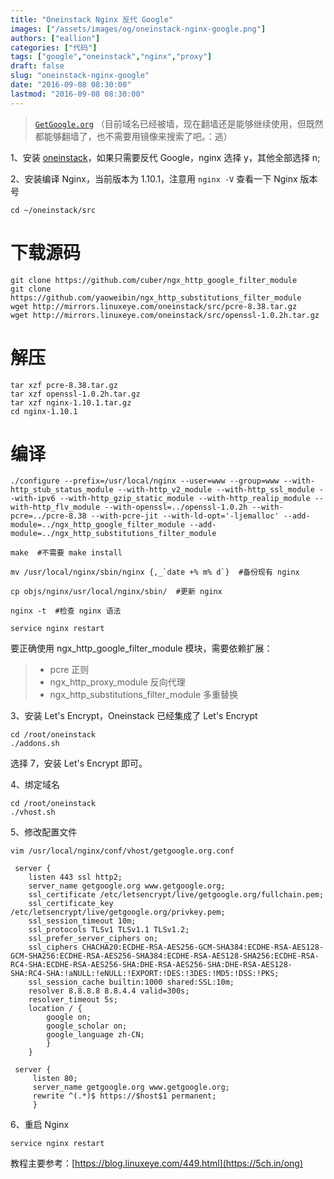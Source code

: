 ```yaml
---
title: "Oneinstack Nginx 反代 Google"
images: ["/assets/images/og/oneinstack-nginx-google.png"]
authors: ["eallion"]
categories: ["代码"]
tags: ["google","oneinstack","nginx","proxy"]
draft: false
slug: "oneinstack-nginx-google"
date: "2016-09-08 08:30:00"
lastmod: "2016-09-08 08:30:00"
---
```


> [`GetGoogle.org`](https://getgoogle.org)
>（目前域名已经被墙，现在翻墙还是能够继续使用，但既然都能够翻墙了，也不需要用镜像来搜索了吧。：逃）

1、安装 [oneinstack](https://5ch.in/ois)，如果只需要反代 Google，nginx 选择 y，其他全部选择 n;

2、安装编译 Nginx，当前版本为 1.10.1，注意用 `nginx -V` 查看一下 Nginx 版本号

    cd ~/oneinstack/src 

# 下载源码

```
git clone https://github.com/cuber/ngx_http_google_filter_module 
git clone https://github.com/yaoweibin/ngx_http_substitutions_filter_module
wget http://mirrors.linuxeye.com/oneinstack/src/pcre-8.38.tar.gz
wget http://mirrors.linuxeye.com/oneinstack/src/openssl-1.0.2h.tar.gz
```

# 解压

```
tar xzf pcre-8.38.tar.gz
tar xzf openssl-1.0.2h.tar.gz
tar xzf nginx-1.10.1.tar.gz
cd nginx-1.10.1
```

# 编译

```
./configure --prefix=/usr/local/nginx --user=www --group=www --with-http_stub_status_module --with-http_v2_module --with-http_ssl_module --with-ipv6 --with-http_gzip_static_module --with-http_realip_module --with-http_flv_module --with-openssl=../openssl-1.0.2h --with-pcre=../pcre-8.38 --with-pcre-jit --with-ld-opt='-ljemalloc' --add-module=../ngx_http_google_filter_module --add-module=../ngx_http_substitutions_filter_module

make  #不需要 make install

mv /usr/local/nginx/sbin/nginx {,_`date +% m% d`}  #备份现有 nginx

cp objs/nginx/usr/local/nginx/sbin/  #更新 nginx

nginx -t  #检查 nginx 语法

service nginx restart
```

要正确使用 ngx_http_google_filter_module 模块，需要依赖扩展：

> - pcre 正则
> - ngx_http_proxy_module 反向代理
> - ngx_http_substitutions_filter_module 多重替换

3、安装 Let's Encrypt，Oneinstack 已经集成了 Let's Encrypt

```
cd /root/oneinstack
./addons.sh
```

选择 7，安装 Let's Encrypt 即可。

4、绑定域名

```
cd /root/oneinstack
./vhost.sh
```

5、修改配置文件

```
vim /usr/local/nginx/conf/vhost/getgoogle.org.conf
```

```
 server {
    listen 443 ssl http2;
    server_name getgoogle.org www.getgoogle.org;
    ssl_certificate /etc/letsencrypt/live/getgoogle.org/fullchain.pem;
    ssl_certificate_key /etc/letsencrypt/live/getgoogle.org/privkey.pem;
    ssl_session_timeout 10m;
    ssl_protocols TLSv1 TLSv1.1 TLSv1.2;
    ssl_prefer_server_ciphers on;
    ssl_ciphers CHACHA20:ECDHE-RSA-AES256-GCM-SHA384:ECDHE-RSA-AES128-GCM-SHA256:ECDHE-RSA-AES256-SHA384:ECDHE-RSA-AES128-SHA256:ECDHE-RSA-RC4-SHA:ECDHE-RSA-AES256-SHA:DHE-RSA-AES256-SHA:DHE-RSA-AES128-SHA:RC4-SHA:!aNULL:!eNULL:!EXPORT:!DES:!3DES:!MD5:!DSS:!PKS;
    ssl_session_cache builtin:1000 shared:SSL:10m;
    resolver 8.8.8.8 8.8.4.4 valid=300s;
    resolver_timeout 5s;
    location / {
        google on;
        google_scholar on;
        google_language zh-CN;
        }
    }
 
 server {
     listen 80;
     server_name getgoogle.org www.getgoogle.org;
     rewrite ^(.*)$ https://$host$1 permanent;
     }
```

6、重启 Nginx

```
service nginx restart
```

教程主要参考：[https://blog.linuxeye.com/449.html](https://5ch.in/ong)
